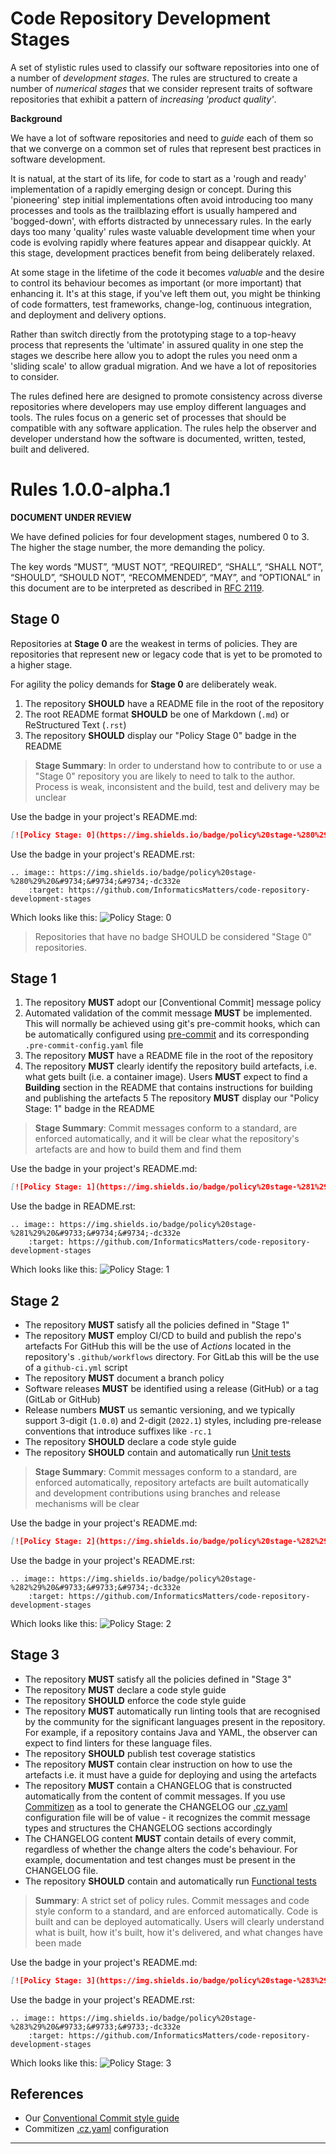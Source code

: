 # Code Repository Development Stages

A set of stylistic rules used to classify our software repositories
into one of a number of _development stages_. The rules are structured
to create a number of _numerical stages_ that we consider represent traits of
software repositories that exhibit a pattern of _increasing 'product quality'_.

**Background**

We have a lot of software repositories and need to _guide_ each of them so
that we converge on a common set of rules that represent best practices
in software development.

It is natual, at the start of its life, for code to start as a
'rough and ready' implementation of a rapidly emerging design or concept.
During this 'pioneering' step initial implementations often avoid
introducing too many processes and tools as the trailblazing effort is
usually hampered and 'bogged-down', with efforts distracted by unnecessary rules.
In the early days too many 'quality' rules waste valuable development time
when your code is evolving rapidly where features appear and
disappear quickly. At this stage, development practices benefit from
being deliberately relaxed.

At some stage in the lifetime of the code it becomes _valuable_ and the desire
to control its behaviour becomes as important (or more important)
that enhancing it. It's at this stage, if you've left them out, you might be
thinking of code formatters, test frameworks, change-log, continuous integration,
and deployment and delivery options.

Rather than switch directly from the prototyping stage to a top-heavy
process that represents the 'ultimate' in assured quality in one step
the stages we describe here allow you to adopt the rules you need
onm a 'sliding scale' to allow gradual migration. And we have a lot of
repositories to consider.

The rules defined here are designed to promote consistency across diverse
repositories where developers may use employ different languages and tools.
The rules focus on a generic set of processes that should be compatible with
any software application. The rules help the observer and developer understand
how the software is documented, written, tested, built and delivered.

# Rules 1.0.0-alpha.1

**DOCUMENT UNDER REVIEW**

We have defined policies for four development stages, numbered 0 to 3.
The higher the stage number, the more demanding the policy.

The key words “MUST”, “MUST NOT”, “REQUIRED”, “SHALL”, “SHALL NOT”, “SHOULD”,
“SHOULD NOT”, “RECOMMENDED”, “MAY”, and “OPTIONAL” in this document are to
be interpreted as described in [RFC 2119].

## Stage 0
Repositories at **Stage 0** are the weakest in terms of policies. They
are repositories that represent new or legacy code that is yet to be promoted
to a higher stage. 

For agility the policy demands for **Stage 0** are deliberately weak.

1. The repository **SHOULD** have a README file in the root of the repository
2. The root README format **SHOULD** be one of Markdown (`.md`)
   or ReStructured Text (`.rst`)
3. The repository **SHOULD** display our "Policy Stage 0" badge in the README

>   **Stage Summary**: In order to understand how to contribute to or use a
    "Stage 0" repository you are likely to need to talk to the author.
    Process is weak, inconsistent and the build, test and delivery may be unclear

Use the badge in your project's README.md:
```md
[![Policy Stage: 0](https://img.shields.io/badge/policy%20stage-%280%29%20&#9734;&#9734;&#9734;-dc332e)](https://github.com/InformaticsMatters/code-repository-development-stages)
```

Use the badge in your project's README.rst:
```doctest
.. image:: https://img.shields.io/badge/policy%20stage-%280%29%20&#9734;&#9734;&#9734;-dc332e
    :target: https://github.com/InformaticsMatters/code-repository-development-stages

```

Which looks like this:
![Policy Stage: 0](https://img.shields.io/badge/policy%20stage-%280%29%20&#9734;&#9734;&#9734;-dc332e)

> Repositories that have no badge SHOULD be considered "Stage 0" repositories.

## Stage 1
1. The repository **MUST** adopt our [Conventional Commit] message policy
2. Automated validation of the commit message **MUST** be implemented.
   This will normally be achieved using git's pre-commit hooks, which can be
   automatically configured using [pre-commit] and its corresponding
   `.pre-commit-config.yaml` file
3. The repository **MUST** have a README file in the root of the repository
4. The repository **MUST** clearly identify the repository build artefacts,
   i.e. what gets built (i.e. a container image). Users **MUST** expect
   to find a **Building** section in the README that contains instructions for
   building and publishing the artefacts
5  The repository **MUST** display our "Policy Stage: 1" badge in the README

>   **Stage Summary**: Commit messages conform to a standard, are enforced
    automatically, and it will be clear what the repository's artefacts are
    and how to build them and find them

Use the badge in your project's README.md:
```md
[![Policy Stage: 1](https://img.shields.io/badge/policy%20stage-%281%29%20&#9733;&#9734;&#9734;-dc332e)](https://github.com/InformaticsMatters/code-repository-development-stages)
```

Use the badge in README.rst:
```doctest
.. image:: https://img.shields.io/badge/policy%20stage-%281%29%20&#9733;&#9734;&#9734;-dc332e
    :target: https://github.com/InformaticsMatters/code-repository-development-stages

```

Which looks like this:
![Policy Stage: 1](https://img.shields.io/badge/policy%20stage-%281%29%20&#9733;&#9734;&#9734;-dc332e)

## Stage 2
- The repository **MUST** satisfy all the policies defined in "Stage 1"
- The repository **MUST** employ CI/CD to build and publish the repo's artefacts
  For GitHub this will be the use of _Actions_ located in the repository's
  `.github/workflows` directory. For GitLab this will be the use
  of a `github-ci.yml` script
- The repository **MUST** document a branch policy
- Software releases **MUST** be identified using a release (GitHub) or
  a tag (GitLab or GitHub)
- Release numbers **MUST** us semantic versioning, and we typically support
  3-digit (`1.0.0`) and 2-digit (`2022.1`) styles, including pre-release
  conventions that introduce suffixes like `-rc.1`
- The repository **SHOULD** declare a code style guide
- The repository **SHOULD** contain and automatically run [Unit tests]

>   **Stage Summary**: Commit messages conform to a standard, are enforced
    automatically, repository artefacts are built automatically and
    development contributions using branches and release mechanisms
    will be clear

Use the badge in your project's README.md:
```md
[![Policy Stage: 2](https://img.shields.io/badge/policy%20stage-%282%29%20&#9733;&#9733;&#9734;-dc332e)](https://github.com/InformaticsMatters/code-repository-development-stages)
```

Use the badge in your project's README.rst:
```doctest
.. image:: https://img.shields.io/badge/policy%20stage-%282%29%20&#9733;&#9733;&#9734;-dc332e
    :target: https://github.com/InformaticsMatters/code-repository-development-stages

```

Which looks like this:
![Policy Stage: 2](https://img.shields.io/badge/policy%20stage-%282%29%20&#9733;&#9733;&#9734;-dc332e)

## Stage 3
- The repository **MUST** satisfy all the policies defined in "Stage 3"
- The repository **MUST** declare a code style guide
- The repository **SHOULD** enforce the code style guide
- The repository **MUST** automatically run linting tools that are recognised
  by the community for the significant languages present in the repository.
  For example, if a repository contains Java and YAML, the observer can expect 
  to find linters for these language files.
- The repository **SHOULD** publish test coverage statistics
- The repository **MUST** contain clear instruction on how to use the artefacts
  i.e. it must have a guide for deploying and using the artefacts
- The repository **MUST** contain a CHANGELOG that is constructed automatically
  from the content of commit messages. If you use [Commitizen] as a tool
  to generate the CHANGELOG our [.cz.yaml] configuration file will be of value -
  it recognizes the commit message types and structures the CHANGELOG sections
  accordingly
- The CHANGELOG content **MUST** contain details of every commit, regardless of
  whether the change alters the code's behaviour. For example, documentation
  and test changes must be present in the CHANGELOG file.
- The repository **SHOULD** contain and automatically run [Functional tests]

>   **Summary**: A  strict set of policy rules. Commit messages and code style
    conform to a standard, and are enforced automatically. Code is built
    and can be deployed automatically. Users will clearly understand what is built,
    how it's built, how it's delivered, and what changes have been made

Use the badge in your project's README.md:
```md
[![Policy Stage: 3](https://img.shields.io/badge/policy%20stage-%283%29%20&#9733;&#9733;&#9733;-dc332e)](https://github.com/InformaticsMatters/code-repository-development-stages)
```

Use the badge in your project's README.rst:
```doctest
.. image:: https://img.shields.io/badge/policy%20stage-%283%29%20&#9733;&#9733;&#9733;-dc332e
    :target: https://github.com/InformaticsMatters/code-repository-development-stages

```

Which looks like this:
![Policy Stage: 3](https://img.shields.io/badge/policy%20stage-%283%29%20&#9733;&#9733;&#9733;-dc332e)

## References

- Our [Conventional Commit style guide]
- Commitizen [.cz.yaml] configuration

---

[.cz.yaml]: https://gist.github.com/alanbchristie/19077203307101e9e9d52086488d4921
[commitizen]: https://pypi.org/project/commitizen
[conventional commit style guide]: https://discourse.squonk.it/t/conventional-commit-style-guide
[functional tests]: https://en.wikipedia.org/wiki/Functional_testing
[pre-commit]: https://pre-commit.com
[rfc 2119]: https://www.ietf.org/rfc/rfc2119.txt
[unit tests]: https://en.wikipedia.org/wiki/Unit_testing
